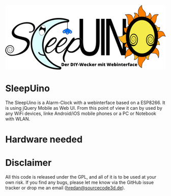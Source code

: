 ![SleepUino Logo](/SleepUino/data/Logo.png)
# SleepUino
The SleepUino is a Alarm-Clock with a webinterface based on a ESP8266. It is using jQuery Mobile as Web UI. From this point of view it can by used by any WiFi devices, linke Android/iOS mobile phones or a PC or Notebook with WLAN.

# Hardware needed

# Disclaimer
All this code is released under the GPL, and all of it is to be used at your own risk. If you find any bugs, please let me know via the GitHub issue tracker or drop me an email (hredan@sourcecode3d.de).


